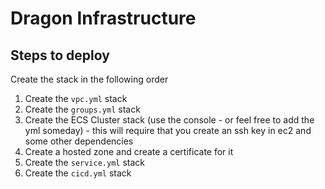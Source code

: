 # Dragon Infrastructure

## Steps to deploy
Create the stack in the following order

1. Create the `vpc.yml` stack
2. Create the `groups.yml` stack
3. Create the ECS Cluster stack (use the console - or feel free to add the yml someday) - this will require that you create an ssh key in ec2 and some other dependencies
4. Create a hosted zone and create a certificate for it
5. Create the `service.yml` stack
6. Create the `cicd.yml` stack
